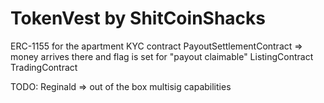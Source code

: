 # TokenVest by ShitCoinShacks

ERC-1155 for the apartment
KYC contract
PayoutSettlementContract => money arrives there and flag is set for "payout claimable"
ListingContract
TradingContract

TODO: Reginald => out of the box multisig capabilities
